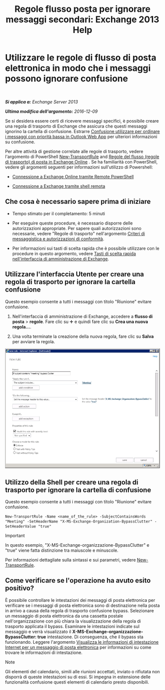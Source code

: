 ﻿---
title: 'Regole flusso posta per ignorare messaggi secondari: Exchange 2013 Help'
TOCTitle: Utilizzare le regole di flusso di posta elettronica in modo che i messaggi possono ignorare confusione
ms:assetid: 58e413f0-aa27-4307-bffd-4df03090a15e
ms:mtpsurl: https://technet.microsoft.com/it-it/library/Dn896639(v=EXCHG.150)
ms:contentKeyID: 64380508
ms.date: 05/22/2018
mtps_version: v=EXCHG.150
ms.translationtype: MT
---

# Utilizzare le regole di flusso di posta elettronica in modo che i messaggi possono ignorare confusione

 

_**Si applica a:** Exchange Server 2013_

_**Ultima modifica dell'argomento:** 2016-12-09_

Se si desidera essere certi di ricevere messaggi specifici, è possibile creare una regola di trasporto di Exchange che assicura che questi messaggi ignorino la cartella di confusione. Estrarre [Confusione utilizzare per ordinare i messaggi con priorità bassa in Outlook Web App](https://go.microsoft.com/fwlink/p/?linkid=528411) per ulteriori informazioni su confusione.

Per altre attività di gestione correlate alle regole di trasporto, vedere l'argomento di PowerShell [New-TransportRule](https://technet.microsoft.com/it-it/library/bb125138\(v=exchg.150\)) and [Regole del flusso (regole di trasporto) di posta in Exchange Online](https://technet.microsoft.com/it-it/library/jj919238\(v=exchg.150\)) . Se ha familiarità con PowerShell, vedere gli argomenti seguenti per informazioni sull'utilizzo di Powershell:

  - [Connessione a Exchange Online tramite Remote PowerShell](https://technet.microsoft.com/it-it/library/jj984289\(v=exchg.150\))

  - [Connessione a Exchange tramite shell remota](https://technet.microsoft.com/it-it/library/dd335083\(v=exchg.150\))

## Che cosa è necessario sapere prima di iniziare

  - Tempo stimato per il completamento: 5 minuti

  - Per eseguire queste procedure, è necessario disporre delle autorizzazioni appropriate. Per sapere quali autorizzazioni sono necessarie, vedere "Regole di trasporto" nell'argomento [Criteri di messaggistica e autorizzazioni di conformità](messaging-policy-and-compliance-permissions-exchange-2013-help.md).

  - Per informazioni sui tasti di scelta rapida che è possibile utilizzare con le procedure in questo argomento, vedere [Tasti di scelta rapida nell'interfaccia di amministrazione di Exchange](keyboard-shortcuts-in-the-exchange-admin-center-exchange-online-protection-help.md).

## Utilizzare l'interfaccia Utente per creare una regola di trasporto per ignorare la cartella confusione

Questo esempio consente a tutti i messaggi con titolo "Riunione" evitare confusione.

1.  Nell'interfaccia di amministrazione di Exchange, accedere a **flusso di posta** \> **regole**. Fare clic su ![Icona Aggiungi](images/JJ218640.c1e75329-d6d7-4073-a27d-498590bbb558(EXCHG.150).gif "Icona Aggiungi") e quindi fare clic su **Crea una nuova regola...**.

2.  Una volta terminate la creazione della nuova regola, fare clic su **Salva** per avviare la regola.

![Esempio immagine: Se nell'oggetto è contenuta la riunione, ignorare i messaggi secondari](images/Dn896639.75957aa4-4b2a-4142-92ff-07f8ccc64d82(EXCHG.150).png "Esempio immagine: Se nell'oggetto è contenuta la riunione, ignorare i messaggi secondari")

## Utilizzo della Shell per creare una regola di trasporto per ignorare la cartella di confusione

Questo esempio consente a tutti i messaggi con titolo "Riunione" evitare confusione.

    New-TransportRule -Name <name_of_the_rule> -SubjectContainsWords "Meeting" -SetHeaderName "X-MS-Exchange-Organization-BypassClutter" -SetHeaderValue "true"


> [!IMPORTANT]
> In questo esempio, "X-MS-Exchange-organizzazione-BypassClutter" e "true" viene fatta distinzione tra maiuscole e minuscole.



Per informazioni dettagliate sulla sintassi e sui parametri, vedere [New-TransportRule](https://technet.microsoft.com/it-it/library/bb125138\(v=exchg.150\)).

## Come verificare se l'operazione ha avuto esito positivo?

È possibile controllare le intestazioni dei messaggi di posta elettronica per verificare se i messaggi di posta elettronica sono di destinazione nella posta in arrivo a causa della regola di trasporto confusione bypass. Selezionare un messaggio di posta elettronica da una cassetta postale nell'organizzazione con più chiara la visualizzazione della regola di trasporto applicata il bypass. Esaminare le intestazioni indicate sul messaggio e verrà visualizzato il **X-MS-Exchange-organizzazione-BypassClutter: true** intestazione. Di conseguenza, che il bypass sta funzionando. Leggere l'argomento [Visualizza le informazioni di intestazione Internet per un messaggio di posta elettronica](https://go.microsoft.com/fwlink/p/?linkid=822530) per informazioni su come trovare le informazioni di intestazione.


> [!NOTE]
> Gli elementi del calendario, simili alle riunioni accettati, inviato o rifiutata non disporrà di queste intestazioni su di essi. Si impegna in estensione delle funzionalità confusione questi elementi di calendario presto disponibili.



